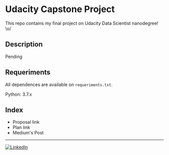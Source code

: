 # Udacity Capstone Project

This repo contains my final project on Udacity Data Scientist nanodegree! \o/

## Description

Pending

## Requeriments

All dependences are available on `requeriments.txt`.

Python: 3.7.x

## Index

- Proposal link
- Plan link
- Medium's Post

---

[![LinkedIn](https://cdn4.iconfinder.com/data/icons/social-media-2097/94/linkedin-128.png)](https://www.linkedin.com/in/douglas-trajano/)